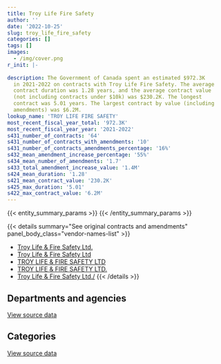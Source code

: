 ```yaml
---
title: Troy Life Fire Safety
author: ''
date: '2022-10-25'
slug: troy_life_fire_safety
categories: []
tags: []
images:
  - /img/cover.png
r_init: |-
  
description: The Government of Canada spent an estimated $972.3K
  in 2021-2022 on contracts with Troy Life Fire Safety. The average
  contract duration was 1.28 years, and the average contract value
  (not including contracts under $10k) was $230.2K. The longest
  contract was 5.01 years. The largest contract by value (including
  amendments) was $6.2M.
lookup_name: 'TROY LIFE FIRE SAFETY'
most_recent_fiscal_year_total: '972.3K'
most_recent_fiscal_year_year: '2021-2022'
s431_number_of_contracts: '64'
s431_number_of_contracts_with_amendments: '10'
s431_number_of_contracts_amendments_percentage: '16%'
s432_mean_amendment_increase_percentage: '55%'
s434_mean_number_of_amendments: '1.7'
s433_total_amendment_increase_value: '1.4M'
s424_mean_duration: '1.28'
s421_mean_contract_value: '230.2K'
s425_max_duration: '5.01'
s422_max_contract_value: '6.2M'
---
```


<script src="/rmarkdown-libs/htmlwidgets/htmlwidgets.js"></script>
<link href="/rmarkdown-libs/datatables-css/datatables-crosstalk.css" rel="stylesheet" />
<script src="/rmarkdown-libs/datatables-binding/datatables.js"></script>
<script src="/rmarkdown-libs/jquery/jquery-3.6.0.min.js"></script>
<link href="/rmarkdown-libs/dt-core-bootstrap/css/dataTables.bootstrap.min.css" rel="stylesheet" />
<link href="/rmarkdown-libs/dt-core-bootstrap/css/dataTables.bootstrap.extra.css" rel="stylesheet" />
<script src="/rmarkdown-libs/dt-core-bootstrap/js/jquery.dataTables.min.js"></script>
<script src="/rmarkdown-libs/dt-core-bootstrap/js/dataTables.bootstrap.min.js"></script>
<link href="/rmarkdown-libs/crosstalk/css/crosstalk.min.css" rel="stylesheet" />
<script src="/rmarkdown-libs/crosstalk/js/crosstalk.min.js"></script>
<script src="/rmarkdown-libs/htmlwidgets/htmlwidgets.js"></script>
<link href="/rmarkdown-libs/datatables-css/datatables-crosstalk.css" rel="stylesheet" />
<script src="/rmarkdown-libs/datatables-binding/datatables.js"></script>
<script src="/rmarkdown-libs/jquery/jquery-3.6.0.min.js"></script>
<link href="/rmarkdown-libs/dt-core-bootstrap/css/dataTables.bootstrap.min.css" rel="stylesheet" />
<link href="/rmarkdown-libs/dt-core-bootstrap/css/dataTables.bootstrap.extra.css" rel="stylesheet" />
<script src="/rmarkdown-libs/dt-core-bootstrap/js/jquery.dataTables.min.js"></script>
<script src="/rmarkdown-libs/dt-core-bootstrap/js/dataTables.bootstrap.min.js"></script>
<link href="/rmarkdown-libs/crosstalk/css/crosstalk.min.css" rel="stylesheet" />
<script src="/rmarkdown-libs/crosstalk/js/crosstalk.min.js"></script>

{{< entity_summary_params >}}
{{< /entity_summary_params >}}

{{< details summary="See original contracts and amendments" panel_body_class="vendor-names-list" >}}
- [Troy Life & Fire Safety Ltd.](https://search.open.canada.ca/en/ct/?sort=contract_value_f%20desc&page=1&search_text=%22Troy%20Life%20%26%20Fire%20Safety%20Ltd.%22)
- [Troy Life & Fire Safety Ltd](https://search.open.canada.ca/en/ct/?sort=contract_value_f%20desc&page=1&search_text=%22Troy%20Life%20%26%20Fire%20Safety%20Ltd%22)
- [TROY LIFE & FIRE SAFETY LTD](https://search.open.canada.ca/en/ct/?sort=contract_value_f%20desc&page=1&search_text=%22TROY%20LIFE%20%26%20FIRE%20SAFETY%20LTD%22)
- [TROY LIFE & FIRE SAFETY LTD.](https://search.open.canada.ca/en/ct/?sort=contract_value_f%20desc&page=1&search_text=%22TROY%20LIFE%20%26%20FIRE%20SAFETY%20LTD.%22)
- [Troy Life & Fire Safety Ltd./](https://search.open.canada.ca/en/ct/?sort=contract_value_f%20desc&page=1&search_text=%22Troy%20Life%20%26%20Fire%20Safety%20Ltd.%2f%22)
{{< /details >}}

## Departments and agencies

<div id="htmlwidget-1" style="width:100%;height:auto;" class="datatables html-widget"></div>
<script type="application/json" data-for="htmlwidget-1">{"x":{"style":"bootstrap","filter":"none","vertical":false,"data":[["<a href=\"/departments/aafc-aac/\">Agriculture and Agri-Food Canada<\/a>","<a href=\"/departments/csc-scc/\">Correctional Service of Canada<\/a>","<a href=\"/departments/dfo-mpo/\">Fisheries and Oceans Canada<\/a>","<a href=\"/departments/dnd-mdn/\">National Defence<\/a>","<a href=\"/departments/nrc-cnrc/\">National Research Council Canada<\/a>","<a href=\"/departments/nrcan-rncan/\">Natural Resources Canada<\/a>","<a href=\"/departments/pc/\">Parks Canada<\/a>","<a href=\"/departments/pwgsc-tpsgc/\">Public Services and Procurement Canada<\/a>","<a href=\"/departments/rcmp-grc/\">Royal Canadian Mounted Police<\/a>"],[28958.97,239531.25,332394.25,4998561.8,null,20269.39,4745.76,24949.25,null],[34802.61,308470.66,21216.65,502560.09,null,12644.16,25130.17,12702.34,227344.76],[4357.7,396023.63,39952.5,431508.84,null,28785.24,31443.3,59543.84,null],[null,469865.06,98946.78,223699.08,11427.54,null,112121.5,56237.13,null]],"container":"<table class=\"table table-striped table-hover row-border order-column display\">\n  <thead>\n    <tr>\n      <th>Department<\/th>\n      <th>2018-2019<\/th>\n      <th>2019-2020<\/th>\n      <th>2020-2021<\/th>\n      <th>2021-2022<\/th>\n    <\/tr>\n  <\/thead>\n<\/table>","options":{"order":[[4,"desc"]],"pageLength":10,"autoWidth":true,"columnDefs":[{"targets":1,"render":"function(data, type, row, meta) {\n    return type !== 'display' ? data : DTWidget.formatCurrency(data, \"$\", 2, 3, \",\", \".\", true, null);\n  }"},{"targets":2,"render":"function(data, type, row, meta) {\n    return type !== 'display' ? data : DTWidget.formatCurrency(data, \"$\", 2, 3, \",\", \".\", true, null);\n  }"},{"targets":3,"render":"function(data, type, row, meta) {\n    return type !== 'display' ? data : DTWidget.formatCurrency(data, \"$\", 2, 3, \",\", \".\", true, null);\n  }"},{"targets":4,"render":"function(data, type, row, meta) {\n    return type !== 'display' ? data : DTWidget.formatCurrency(data, \"$\", 2, 3, \",\", \".\", true, null);\n  }"},{"width":"16%","targets":[1,2,3,4]},{"className":"dt-right","targets":[1,2,3,4]}],"orderClasses":false}},"evals":["options.columnDefs.0.render","options.columnDefs.1.render","options.columnDefs.2.render","options.columnDefs.3.render"],"jsHooks":[]}</script>
<p class="text-right">
<a href="https://github.com/GoC-Spending/contracts-data/tree/main/data/out/vendors/troy_life_fire_safety/summary_by_fiscal_year_by_department.csv" class="source-data-link btn btn-link">View source data</a>
</p>

## Categories

<div id="htmlwidget-2" style="width:100%;height:auto;" class="datatables html-widget"></div>
<script type="application/json" data-for="htmlwidget-2">{"x":{"style":"bootstrap","filter":"none","vertical":false,"data":[["<a href=\"/categories/facilities_and_construction/\">Facilities and construction<\/a>","<a href=\"/categories/office_management/\">Office management<\/a>","<a href=\"/categories/professional_services/\">Professional services<\/a>","<a href=\"/categories/transportation_and_logistics/\">Transportation and logistics<\/a>","<a href=\"/categories/industrial_products_and_services/\">Industrial products and services<\/a>","<a href=\"/categories/security_and_protection/\">Security and protection<\/a>"],[4559037.03,null,414663.41,332394.25,338570.22,4745.76],[314105.38,null,427100.28,21216.65,368619.78,13829.37],[null,null,498174.99,39952.5,410036.6,43450.97],[363863.59,20695.93,235461.14,98946.78,181525.94,71803.69]],"container":"<table class=\"table table-striped table-hover row-border order-column display\">\n  <thead>\n    <tr>\n      <th>Category<\/th>\n      <th>2018-2019<\/th>\n      <th>2019-2020<\/th>\n      <th>2020-2021<\/th>\n      <th>2021-2022<\/th>\n    <\/tr>\n  <\/thead>\n<\/table>","options":{"order":[[4,"desc"]],"dom":"t","pageLength":30,"autoWidth":true,"columnDefs":[{"targets":1,"render":"function(data, type, row, meta) {\n    return type !== 'display' ? data : DTWidget.formatCurrency(data, \"$\", 2, 3, \",\", \".\", true, null);\n  }"},{"targets":2,"render":"function(data, type, row, meta) {\n    return type !== 'display' ? data : DTWidget.formatCurrency(data, \"$\", 2, 3, \",\", \".\", true, null);\n  }"},{"targets":3,"render":"function(data, type, row, meta) {\n    return type !== 'display' ? data : DTWidget.formatCurrency(data, \"$\", 2, 3, \",\", \".\", true, null);\n  }"},{"targets":4,"render":"function(data, type, row, meta) {\n    return type !== 'display' ? data : DTWidget.formatCurrency(data, \"$\", 2, 3, \",\", \".\", true, null);\n  }"},{"width":"16%","targets":[1,2,3,4]},{"className":"dt-right","targets":[1,2,3,4]}],"orderClasses":false,"lengthMenu":[10,25,30,50,100]}},"evals":["options.columnDefs.0.render","options.columnDefs.1.render","options.columnDefs.2.render","options.columnDefs.3.render"],"jsHooks":[]}</script>
<p class="text-right">
<a href="https://github.com/GoC-Spending/contracts-data/tree/main/data/out/vendors/troy_life_fire_safety/summary_by_fiscal_year_by_category.csv" class="source-data-link btn btn-link">View source data</a>
</p>
